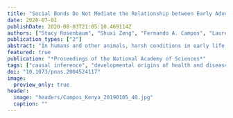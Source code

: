 ```yaml
---
title: "Social Bonds Do Not Mediate the Relationship between Early Adversity and Adult Glucocorticoids in Wild Baboons"
date: 2020-07-01
publishDate: 2020-08-03T21:05:10.469114Z
authors: ["Stacy Rosenbaum", "Shuxi Zeng", "Fernando A. Campos", "Laurence R. Gesquiere", "Jeanne Altmann", "Susan C. Alberts", "Fan Li", "Elizabeth A. Archie"]
publication_types: ["2"]
abstract: "In humans and other animals, harsh conditions in early life can have profound effects on adult physiology, including the stress response. This relationship may be mediated by a lack of supportive relationships in adulthood. That is, early life adversity may inhibit the formation of supportive social ties, and weak social support is itself often linked to dysregulated stress responses. Here, we use prospective, longitudinal data from wild baboons in Kenya to test the links between early adversity, adult social bonds, and adult fecal glucocorticoid hormone concentrations (a measure of hypothalamic– pituitary– adrenal [HPA] axis activation and the stress response). Using a causal inference framework, we found that experiencing one or more sources of early adversity led to a 9 to 14% increase in females' glucocorticoid concentrations across adulthood. However, these effects were not mediated by weak social bonds: The direct effects of early adversity on adult glucocorticoid concentrations were 11 times stronger than the effects mediated by social bonds. This pattern occurred, in part, because the effect of social bonds on glucocorticoids was weak compared to the powerful effects of early adversity on glucocorticoid levels in adulthood. Hence, in female baboons, weak social bonds in adulthood are not enough to explain the effects of early adversity on glucocorticoid concentrations. Together, our results support the well-established notions that early adversity and weak social bonds both predict poor adult health. However, the magnitudes of these two effects differ considerably, and they may act independently of one another."
featured: true
publication: "*Proceedings of the National Academy of Sciences*"
tags: ["causal inference", "developmental origins of health and disease", "HPA axis", "social relationships", "stress response"]
doi: "10.1073/pnas.2004524117"
image:
  preview_only: true
header:
  image: "headers/Campos_Kenya_20190105_40.jpg"
  caption: ""
---
```


